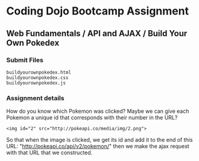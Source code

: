 # Coding Dojo Bootcamp Assignment  
## Web Fundamentals / API and AJAX / Build Your Own Pokedex

### Submit Files
```
buildyourownpokedex.html
buildyourownpokedex.css
buildyourownpokedex.js
```

### Assignment details  
How do you know which Pokemon was clicked? Maybe we can give each Pokemon a unique id that corresponds with their number in the URL?

```
<img id="2" src="http://pokeapi.co/media/img/2.png">
```

So that when the image is clicked, we get its id and add it to the end of this URL: "http://pokeapi.co/api/v2/pokemon/" then we make the ajax request with that URL that we constructed.
